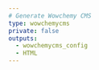 ```yaml
---
# Generate Wowchemy CMS
type: wowchemycms
private: false
outputs:
  - wowchemycms_config
  - HTML
---
```

